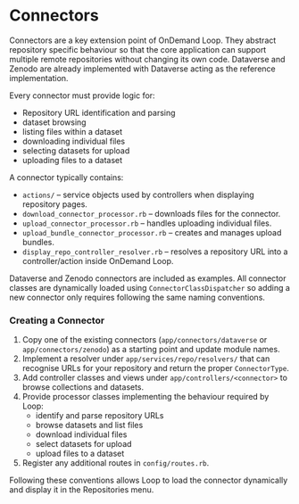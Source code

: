 # Connectors

Connectors are a key extension point of OnDemand Loop. They abstract repository specific
behaviour so that the core application can support multiple remote repositories
without changing its own code. Dataverse and Zenodo are already implemented with
Dataverse acting as the reference implementation.

Every connector must provide logic for:

* Repository URL identification and parsing
* dataset browsing
* listing files within a dataset
* downloading individual files
* selecting datasets for upload
* uploading files to a dataset

A connector typically contains:

- `actions/` – service objects used by controllers when displaying repository pages.
- `download_connector_processor.rb` – downloads files for the connector.
- `upload_connector_processor.rb` – handles uploading individual files.
- `upload_bundle_connector_processor.rb` – creates and manages upload bundles.
- `display_repo_controller_resolver.rb` – resolves a repository URL into a controller/action inside OnDemand Loop.

Dataverse and Zenodo connectors are included as examples. All connector classes are dynamically loaded using `ConnectorClassDispatcher` so adding a new connector only requires following the same naming conventions.

### Creating a Connector

1. Copy one of the existing connectors (`app/connectors/dataverse` or `app/connectors/zenodo`) as a starting point and update module names.
2. Implement a resolver under `app/services/repo/resolvers/` that can recognise URLs for your repository and return the proper `ConnectorType`.
3. Add controller classes and views under `app/controllers/<connector>` to browse collections and datasets.
4. Provide processor classes implementing the behaviour required by Loop:
    - identify and parse repository URLs
    - browse datasets and list files
    - download individual files
    - select datasets for upload
    - upload files to a dataset
5. Register any additional routes in `config/routes.rb`.

Following these conventions allows Loop to load the connector dynamically and display it in the Repositories menu.

